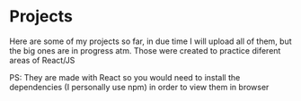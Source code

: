 # Projects
Here are some of my projects so far, in due time I will upload all of them, but the big ones are in progress atm. Those were created to practice diferent areas of React/JS

PS: They are made with React so you would need to install the dependencies (I personally use npm) in order to view them in browser

